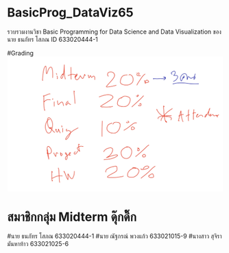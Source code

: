 # BasicProg_DataViz65
รวบรวมงานวิชา Basic Programming for Data Science and Data Visualization ของ นาย ธนภัทร โสภณ ID 633020444-1

#Grading
![grading imagel](Grading.jpg)

# สมาชิกกลุ่ม Midterm ดุ๊กดิ๊ก
  #นาย ธนภัทร โสภณ 633020444-1
  #นาย ณัฐกรณ์ พวงแก้ว 633021015-9
  #นางสาว สุจิรา มันหาท้าว 633021025-6
